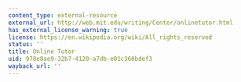```yaml
---
content_type: external-resource
external_url: http://web.mit.edu/writing/Center/onlinetutor.html
has_external_license_warning: true
license: https://en.wikipedia.org/wiki/All_rights_reserved
status: ''
title: Online Tutor
uid: 978e8ae9-32b7-4120-a7db-e01c360bdef3
wayback_url: ''
---
```

